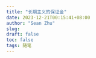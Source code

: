 ```yaml
---
title: "长期主义的保证金"
date: 2023-12-21T00:15:41+08:00
author: "Sean Zhu"
slug:
draft: false
toc: false
tags: 随笔
---
```

